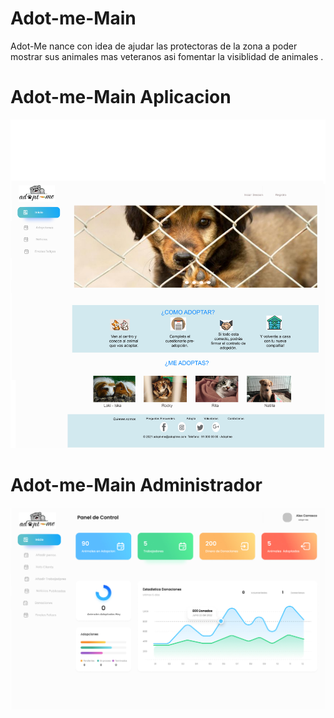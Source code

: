 # Adot-me-Main
Adot-Me nance con idea de ajudar las protectoras de  la zona a poder mostrar sus animales mas veteranos asi fomentar la  visiblidad de animales .

# Adot-me-Main Aplicacion
![preview](https://github.com/BalAlexDec/Adot-me-Main/blob/main/imatgesProyecta/Vu1_Inicio.jpg)
# Adot-me-Main Administrador


![preview](https://github.com/BalAlexDec/Adot-me-Main/blob/main/imatgesProyecta/01_Dashboard.jpg)


